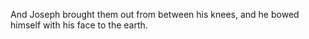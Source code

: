 And Joseph brought them out from between his knees, and he bowed himself with his face to the earth.
